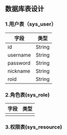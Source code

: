 ## 数据库表设计

###  1.用户表（sys_user）

| 字段     | 类型   |
| -------- | ------ |
| id       | String |
| username | String |
| password | String |
| nickname | String |
| roid     | String |

### 2.角色表(sys_role)

| 字段 | 类型 |
| ---- | ---- |
|      |      |



### 3.权限表(sys_resource)

